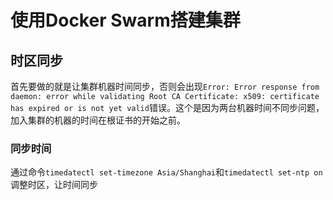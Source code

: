 # 使用Docker Swarm搭建集群
## 时区同步
 首先要做的就是让集群机器时间同步，否则会出现`Error: Error response from daemon: error while validating Root CA Certificate: x509: certificate has expired or is not yet valid`错误。这个是因为两台机器时间不同步问题，加入集群的机器的时间在根证书的开始之前。

### 同步时间
  通过命令`timedatectl set-timezone Asia/Shanghai`和`timedatectl set-ntp on`调整时区，让时间同步